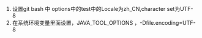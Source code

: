 1. 设置git bash 中 options中的test中的Locale为zh_CN,character set为UTF-8
2. 在系统环境变量里面设置，JAVA_TOOL_OPTIONS ，-Dfile.encoding=UTF-8